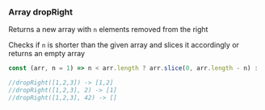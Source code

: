 ### Array dropRight

Returns a new array with `n` elements removed from the right

Checks if `n` is shorter than the given array and slices it accordingly or returns an empty array

```js
const (arr, n = 1) => n < arr.length ? arr.slice(0, arr.length - n) : []

//dropRight([1,2,3]) -> [1,2]
//dropRight([1,2,3], 2) -> [1]
//dropRight([1,2,3], 42) -> []
```
